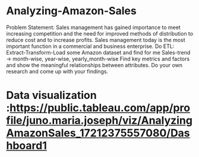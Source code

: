 # Analyzing-Amazon-Sales
Problem Statement:
Sales management has gained importance to meet increasing competition and the
need for improved methods of distribution to reduce cost and to increase profits. Sales
management today is the most important function in a commercial and business
enterprise.
Do ETL: Extract-Transform-Load some Amazon dataset and find for me
Sales-trend -> month-wise, year-wise, yearly_month-wise
Find key metrics and factors and show the meaningful relationships between
attributes. Do your own research and come up with your findings.


# Data visualization :https://public.tableau.com/app/profile/juno.maria.joseph/viz/AnalyzingAmazonSales_17212375557080/Dashboard1
